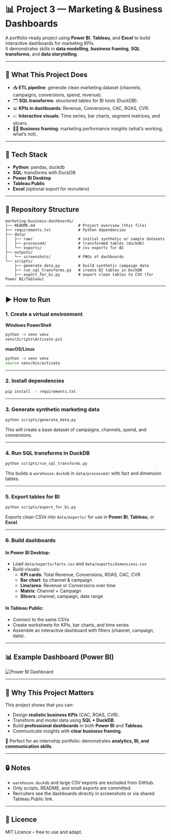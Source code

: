 # 📊 Project 3 — Marketing & Business Dashboards

A portfolio-ready project using **Power BI**, **Tableau**, and **Excel** to build interactive dashboards for marketing KPIs.  
It demonstrates skills in **data modelling**, **business framing**, **SQL transforms**, and **data storytelling**.

---

## 🚀 What This Project Does

- 📥 **ETL pipeline**: generate clean marketing dataset (channels, campaigns, conversions, spend, revenue).  
- 🗂 **SQL transforms**: structured tables for BI tools (DuckDB).  
- 📊 **KPIs in dashboards**: Revenue, Conversions, CAC, ROAS, CVR.  
- 📈 **Interactive visuals**: Time series, bar charts, segment matrices, and slicers.  
- 🧑‍💼 **Business framing**: marketing performance insights (what’s working, what’s not).  

---

## 🧰 Tech Stack

- **Python**: pandas, duckdb  
- **SQL**: transforms with DuckDB  
- **Power BI Desktop**  
- **Tableau Public**  
- **Excel** (optional export for recruiters)  

---

## 📁 Repository Structure

```
marketing-business-dashboards/
├── README.md                   # Project overview (this file)
├── requirements.txt            # Python dependencies
├── data/
│   ├── raw/                    # initial synthetic or sample datasets
│   ├── processed/              # transformed tables (duckdb)
│   └── exports/                # csv exports for BI
├── outputs/
│   └── screenshots/            # PNGs of dashboards
└── scripts/
    ├── generate_data.py        # build synthetic campaign data
    ├── run_sql_transforms.py   # create BI tables in DuckDB
    ├── export_for_bi.py        # export clean tables to CSV (for Power BI/Tableau)
```

---

## ▶️ How to Run

### 1. Create a virtual environment

**Windows PowerShell**
```bash
python -m venv venv
venv\Scripts\Activate.ps1
```

**macOS/Linux**
```bash
python -m venv venv
source venv/bin/activate
```

---

### 2. Install dependencies

```bash
pip install -r requirements.txt
```

---

### 3. Generate synthetic marketing data

```bash
python scripts/generate_data.py
```

This will create a base dataset of campaigns, channels, spend, and conversions.

---

### 4. Run SQL transforms in DuckDB

```bash
python scripts/run_sql_transforms.py
```

This builds a `warehouse.duckdb` in `data/processed/` with fact and dimension tables.

---

### 5. Export tables for BI

```bash
python scripts/export_for_bi.py
```

Exports clean CSVs into `data/exports/` for use in **Power BI**, **Tableau**, or **Excel**.

---

### 6. Build dashboards

#### In **Power BI Desktop**:

- Load `data/exports/facts.csv` and `data/exports/dimensions.csv`  
- Build visuals:  
  - **KPI cards**: Total Revenue, Conversions, ROAS, CAC, CVR  
  - **Bar chart**: by channel & campaign  
  - **Line/area**: Revenue or Conversions over time  
  - **Matrix**: Channel × Campaign  
  - **Slicers**: channel, campaign, date range  

#### In **Tableau Public**:

- Connect to the same CSVs  
- Create worksheets for KPIs, bar charts, and time series  
- Assemble an interactive dashboard with filters (channel, campaign, date).  

---

## 📊 Example Dashboard (Power BI)

![Power BI Dashboard](outputs/screenshots/powerbi_dashboard.png)

---

## 🎯 Why This Project Matters

This project shows that you can:  

- Design **realistic business KPIs** (CAC, ROAS, CVR).  
- Transform and model data using **SQL + DuckDB**.  
- Build **professional dashboards** in both **Power BI** and **Tableau**.  
- Communicate insights with **clear business framing**.  

📌 Perfect for an internship portfolio: demonstrates **analytics, BI, and communication skills**.  

---

## 🔒 Notes

- `warehouse.duckdb` and large CSV exports are excluded from GitHub.  
- Only scripts, README, and small exports are committed.  
- Recruiters see the dashboards directly in screenshots or via shared Tableau Public link.  

---

## 📄 Licence

MIT Licence – free to use and adapt.
